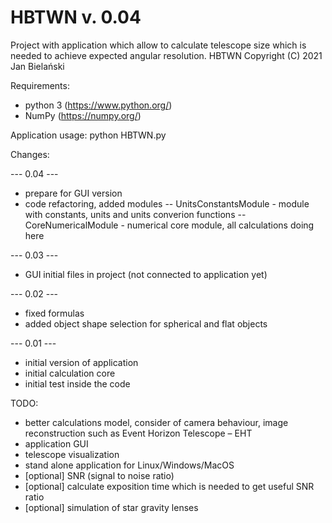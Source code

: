 # HBTWN v. 0.04
Project with application which allow to calculate telescope size which is needed to achieve expected angular resolution.
HBTWN  Copyright (C) 2021  Jan Bielański

Requirements:
- python 3 (https://www.python.org/)
- NumPy (https://numpy.org/)

Application usage:
python HBTWN.py

Changes:

--- 0.04 ---
- prepare for GUI version
- code refactoring, added modules
-- UnitsConstantsModule - module with constants, units and units converion functions
-- CoreNumericalModule - numerical core module, all calculations doing here 

--- 0.03 ---
- GUI initial files in project (not connected to application yet)

--- 0.02 ---
- fixed formulas
- added object shape selection for spherical and flat objects

--- 0.01 ---
- initial version of application
- initial calculation core
- initial test inside the code

TODO:
- better calculations model, consider of camera behaviour, image reconstruction such as Event Horizon Telescope – EHT
- application GUI
- telescope visualization
- stand alone application for Linux/Windows/MacOS
- [optional] SNR (signal to noise ratio)
- [optional] calculate exposition time which is needed to get useful SNR ratio
- [optional] simulation of star gravity lenses
